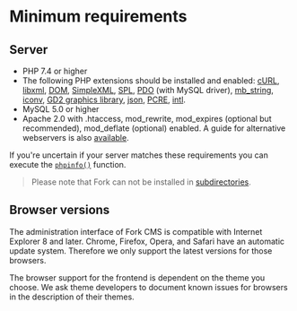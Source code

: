 # Minimum requirements

## Server

* PHP 7.4 or higher
* The following PHP extensions should be installed and enabled: [cURL](http://php.net/curl), [libxml](http://php.net/libxml), [DOM](http://php.net/dom), [SimpleXML](http://php.net/simplexml), [SPL](http://php.net/manual/en/book.spl.php), [PDO](http://php.net/pdo) (with MySQL driver), [mb_string](http://php.net/mb_string), [iconv](http://php.net/iconv), [GD2 graphics library](http://php.net/manual/en/book.image.php), [json](http://php.net/json), [PCRE](http://php.net/pcre), [intl](http://php.net/manual/en/book.intl.php).
* MySQL 5.0 or higher
* Apache 2.0 with .htaccess, mod_rewrite, mod_expires (optional but recommended), mod_deflate (optional) enabled. A guide for alternative webservers is also [available](04.%20webservers.md).

If you're uncertain if your server matches these requirements you can execute the [`phpinfo()`](http://php.net/phpinfo) function.

> Please note that Fork can not be installed in [subdirectories](08.%20faq.md).


## Browser versions

The administration interface of Fork CMS is compatible with Internet Explorer 8 and later. Chrome, Firefox, Opera, and Safari have an automatic update system. Therefore we only support the latest versions for those browsers.

The browser support for the frontend is dependent on the theme you choose. We ask theme developers to document known issues for browsers in the description of their themes.
